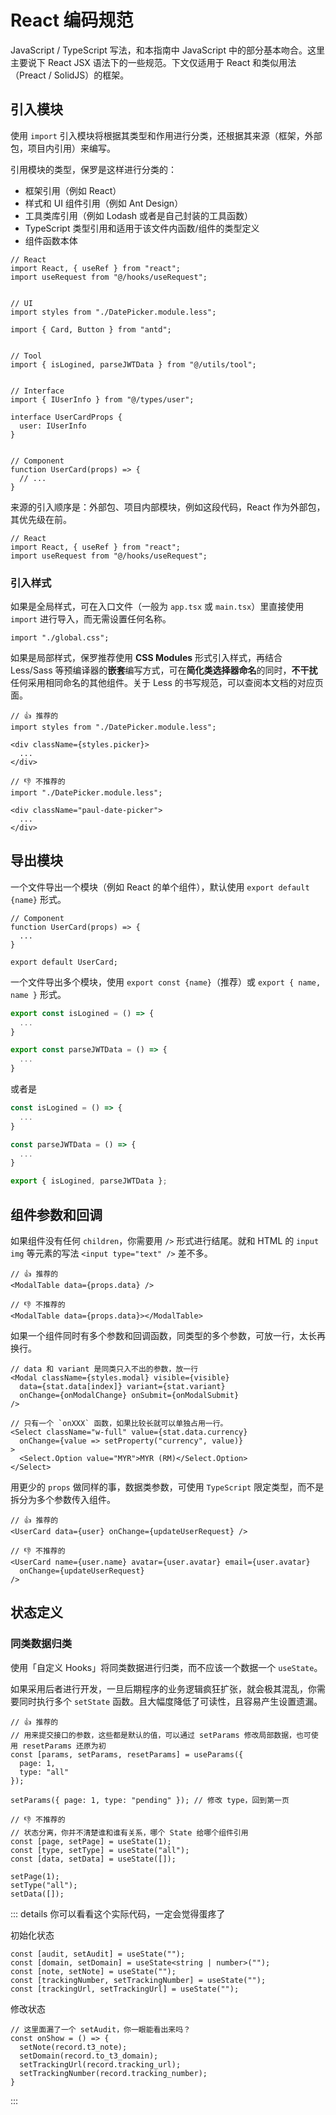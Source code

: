 # React 编码规范

JavaScript / TypeScript 写法，和本指南中 JavaScript 中的部分基本吻合。这里主要说下 React JSX 语法下的一些规范。下文仅适用于 React 和类似用法（Preact / SolidJS）的框架。

## 引入模块

使用 `import` 引入模块将根据其类型和作用进行分类，还根据其来源（框架，外部包，项目内引用）来编写。

引用模块的类型，保罗是这样进行分类的：

- 框架引用（例如 React）
- 样式和 UI 组件引用（例如 Ant Design）
- 工具类库引用（例如 Lodash 或者是自己封装的工具函数）
- TypeScript 类型引用和适用于该文件内函数/组件的类型定义
- 组件函数本体

```tsx
// React
import React, { useRef } from "react";
import useRequest from "@/hooks/useRequest";


// UI
import styles from "./DatePicker.module.less";

import { Card, Button } from "antd";


// Tool
import { isLogined, parseJWTData } from "@/utils/tool";


// Interface
import { IUserInfo } from "@/types/user";

interface UserCardProps {
  user: IUserInfo
}


// Component
function UserCard(props) => {
  // ...
}
```

来源的引入顺序是：外部包、项目内部模块，例如这段代码，React 作为外部包，其优先级在前。

```tsx
// React
import React, { useRef } from "react";
import useRequest from "@/hooks/useRequest";
```

### 引入样式

如果是全局样式，可在入口文件（一般为 `app.tsx` 或 `main.tsx`）里直接使用 `import` 进行导入，而无需设置任何名称。

```tsx
import "./global.css";
```

如果是局部样式，保罗推荐使用 **CSS Modules** 形式引入样式，再结合 Less/Sass 等预编译器的**嵌套**编写方式，可在**简化类选择器命名**的同时，**不干扰**任何采用相同命名的其他组件。关于 Less 的书写规范，可以查阅本文档的对应页面。

```tsx
// 👍 推荐的
import styles from "./DatePicker.module.less";

<div className={styles.picker}>
  ...
</div>

// 👎 不推荐的
import "./DatePicker.module.less";

<div className="paul-date-picker">
  ...
</div>
```

## 导出模块

一个文件导出一个模块（例如 React 的单个组件），默认使用 `export default {name}` 形式。

```tsx
// Component
function UserCard(props) => {
  ...
}

export default UserCard;
```

一个文件导出多个模块，使用 `export const {name}`（推荐）或 `export { name, name }` 形式。

```ts
export const isLogined = () => {
  ...
}

export const parseJWTData = () => {
  ...
}
```

或者是

```ts
const isLogined = () => {
  ...
}

const parseJWTData = () => {
  ...
}

export { isLogined, parseJWTData };
```

## 组件参数和回调

如果组件没有任何 `children`，你需要用 `/>` 形式进行结尾。就和 HTML 的 `input` `img` 等元素的写法 `<input type="text" />` 差不多。

```tsx
// 👍 推荐的
<ModalTable data={props.data} />

// 👎 不推荐的
<ModalTable data={props.data}></ModalTable>
```

如果一个组件同时有多个参数和回调函数，同类型的多个参数，可放一行，太长再换行。

```tsx
// data 和 variant 是同类只入不出的参数，放一行
<Modal className={styles.modal} visible={visible}
  data={stat.data[index]} variant={stat.variant}
  onChange={onModalChange} onSubmit={onModalSubmit}
/>

// 只有一个 `onXXX` 函数，如果比较长就可以单独占用一行。
<Select className="w-full" value={stat.data.currency}
  onChange={value => setProperty("currency", value)}
>
  <Select.Option value="MYR">MYR (RM)</Select.Option>
</Select>
```

用更少的 `props` 做同样的事，数据类参数，可使用 `TypeScript` 限定类型，而不是拆分为多个参数传入组件。

```tsx
// 👍 推荐的
<UserCard data={user} onChange={updateUserRequest} />

// 👎 不推荐的
<UserCard name={user.name} avatar={user.avatar} email={user.avatar}
  onChange={updateUserRequest}
/>
```

## 状态定义

### 同类数据归类

使用「自定义 Hooks」将同类数据进行归类，而不应该一个数据一个 `useState`。

如果采用后者进行开发，一旦后期程序的业务逻辑疯狂扩张，就会极其混乱，你需要同时执行多个 `setState` 函数。且大幅度降低了可读性，且容易产生设置遗漏。

```tsx
// 👍 推荐的
// 用来提交接口的参数，这些都是默认的值，可以通过 setParams 修改局部数据，也可使用 resetParams 还原为初
const [params, setParams, resetParams] = useParams({
  page: 1,
  type: "all"
});

setParams({ page: 1, type: "pending" }); // 修改 type，回到第一页

// 👎 不推荐的
// 状态分离，你并不清楚谁和谁有关系，哪个 State 给哪个组件引用
const [page, setPage] = useState(1);
const [type, setType] = useState("all");
const [data, setData] = useState([]);

setPage(1);
setType("all");
setData([]);
```

::: details 你可以看看这个实际代码，一定会觉得蛋疼了

初始化状态

```tsx
const [audit, setAudit] = useState("");
const [domain, setDomain] = useState<string | number>("");
const [note, setNote] = useState("");
const [trackingNumber, setTrackingNumber] = useState("");
const [trackingUrl, setTrackingUrl] = useState("");
```

修改状态

```tsx
// 这里面漏了一个 setAudit，你一眼能看出来吗？
const onShow = () => {
  setNote(record.t3_note);
  setDomain(record.to_t3_domain);
  setTrackingUrl(record.tracking_url);
  setTrackingNumber(record.tracking_number);
}
```

:::
